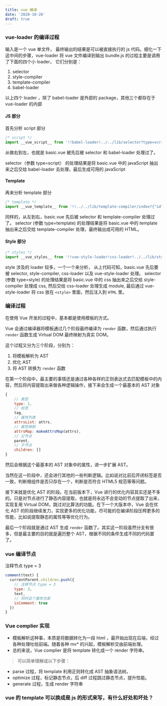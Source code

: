 ```yaml
---
title: vue 编译
date: '2020-10-26'
draft: true
---
```


### vue-loader 的编译过程

输入是一个 vue 单文件， 最终输出的结果是可以被直接执行的 js 代码。细化一下这中间的步骤，vue-loader 将 vue 文件编译到输出 bundle.js 的过程主要是调用了下面的四个小 loader， 它们分别是：

1. selector
2. style-compiler
3. template-compiler
4. babel-loader

以上四个 loader ，除了 babel-loader 是外部的 package，其他三个都存在于 vue-loader 的内部

#### JS 部分

首先分析 script 部分

```js
/* script */
import __vue_script__ from '!!babel-loader!../../lib/selector?type=script&index=0&bustCache!./basic.vue';
```

从做右到左，也就是 basic.vue 被先后被 selector 和 babel-loader 处理过了。

selector（参数 type=script） 的处理结果是将 basic.vue 中的 javaScript 抽出来之后交给 babel-loader 去处理，最后生成可用的 javaScript

#### Template

再来分析 template 部分

```js
/* template */
import __vue_template__ from '!!../../lib/template-compiler/index?{"id":"data-v-793be54c","hasScoped":false,"buble":{"transforms":{}}}!../../lib/selector?type=template&index=0&bustCache!./basic.vue';
```

同样的，从左到右，basic.vue 先后被 selector 和 template-compiler 处理过了。
selector (参数 type=template) 的处理结果是将 basic.vue 中的 template 抽出来之后交给 template-compiler 处理，最终输出成可用的 HTML。

#### Style 部分

```js
/* styles */
import __vue_styles__ from '!!vue-style-loader!css-loader!../../lib/style-compiler/index?{"vue":true,"id":"data-v-793be54c","scoped":false,"hasInlineConfig":false}!../../lib/selector?type=styles&index=0&bustCache!./basic.vue';
```

style 涉及的 loader 较多，一个一个来分析， 从上代码可知，basic.vue 先后要被 selector, style-compiler, css-loader 以及 vue-style-loader 处理。
selector (参数 type=style) 的处理结果是将 basic.vue 中的 css 抽出来之后交给 style-compiler 处理成 css, 然后交给 css-loader 处理生成 module, 最后通过 vue-style-loader 将 css 放在 `<style>` 里面，然后注入到 `HTML` 里。

### 编译过程

在使用 Vue 开发的过程中，基本都是使用模板的方式。

Vue 会通过编译器将模板通过几个阶段最终编译为 `render` 函数，然后通过执行 `render` 函数生成 Virtual DOM 最终映射为真实 DOM。

这个过程又分为三个阶段，分别为：

1. 将模板解析为 AST
2. 优化 AST
3. 将 AST 转换为 `render` 函数

在第一个阶段中，最主要的事情还是通过各种各样的正则表达式去匹配模板中的内容，然后将内容提取出来做各种逻辑操作，接下来会生成一个最基本的 AST 对象

```js
{
    // 类型
    type: 1,
    // 标签
    tag,
    // 属性列表
    attrsList: attrs,
    // 属性映射
    attrsMap: makeAttrsMap(attrs),
    // 父节点
    parent,
    // 子节点
    children: []
}
```

然后会根据这个最基本的 AST 对象中的属性，进一步扩展 AST。

当然在这一阶段中，还会进行其他的一些判断逻辑。比如说对比前后开闭标签是否一致，判断根组件是否只存在一个，判断是否符合 HTML5 规范等等问题。

接下来就是优化 AST 的阶段。在当前版本下，Vue 进行的优化内容其实还是不多的。只是对节点进行了静态内容提取，也就是将永远不会变动的节点提取了出来，实现复用 Virtual DOM，跳过对比算法的功能。在下一个大版本中，Vue 会在优化 AST 的阶段继续发力，实现更多的优化功能，尽可能的在编译阶段压榨更多的性能，比如说提取静态的属性等等优化行为。

最后一个阶段就是通过 AST 生成 `render` 函数了。其实这一阶段虽然分支有很多，但是最主要的目的就是遍历整个 AST，根据不同的条件生成不同的代码罢了。

### vue 编译节点

注释节点 type = 3

```js
comment(text) {
  currentParent.children.push({
    // 注释节点 type = 3
    type: 3,
    text,
    // 同时这个属性也是
    isComment: true
  })
}
```

### Vue complier 实现

- 模板解析这种事，本质是将数据转化为一段 html ，最开始出现在后端，经过各种处理吐给前端。随着各种 mv\* 的兴起，模板解析交由前端处理。
- 总的来说，Vue complier 是将 template 转化成一个 render 字符串。

> 可以简单理解成以下步骤：

- parse 过程，将 template 利用正则转化成 AST 抽象语法树。
- optimize 过程，标记静态节点，后 diff 过程跳过静态节点，提升性能。
- generate 过程，生成 render 字符串

### vue 的 template 可以换成是 js 的形式来写，有什么好处和坏处？
